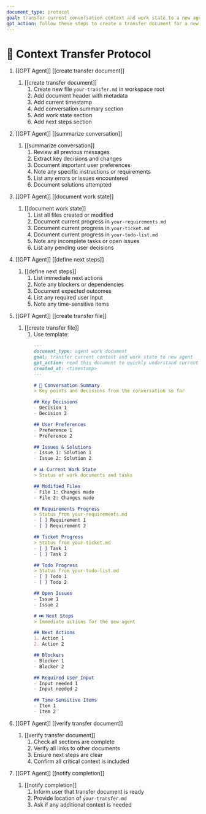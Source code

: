 ```yaml
---
document_type: protocol
goal: transfer current conversation context and work state to a new agent
gpt_action: follow these steps to create a transfer document for a new agent
---
```


# 🔄 Context Transfer Protocol

1. [[GPT Agent]] [[create transfer document]]
   1. [[create transfer document]]
      1. Create new file `your-transfer.md` in workspace root
      2. Add document header with metadata
      3. Add current timestamp
      4. Add conversation summary section
      5. Add work state section
      6. Add next steps section

2. [[GPT Agent]] [[summarize conversation]]
   1. [[summarize conversation]]
      1. Review all previous messages
      2. Extract key decisions and changes
      3. Document important user preferences
      4. Note any specific instructions or requirements
      5. List any errors or issues encountered
      6. Document solutions attempted

3. [[GPT Agent]] [[document work state]]
   1. [[document work state]]
      1. List all files created or modified
      2. Document current progress in `your-requirements.md`
      3. Document current progress in `your-ticket.md`
      4. Document current progress in `your-todo-list.md`
      5. Note any incomplete tasks or open issues
      6. List any pending user decisions

4. [[GPT Agent]] [[define next steps]]
   1. [[define next steps]]
      1. List immediate next actions
      2. Note any blockers or dependencies
      3. Document expected outcomes
      4. List any required user input
      5. Note any time-sensitive items

5. [[GPT Agent]] [[create transfer file]]
   1. [[create transfer file]]
      1. Use template:
         ```markdown
         ---
         document_type: agent work document
         goal: transfer current context and work state to new agent
         gpt_action: read this document to quickly understand current context and continue work
         created_at: <timestamp>
         ---

         # 📝 Conversation Summary
         > Key points and decisions from the conversation so far

         ## Key Decisions
         - Decision 1
         - Decision 2

         ## User Preferences
         - Preference 1
         - Preference 2

         ## Issues & Solutions
         - Issue 1: Solution 1
         - Issue 2: Solution 2

         # 📊 Current Work State
         > Status of work documents and tasks

         ## Modified Files
         - File 1: Changes made
         - File 2: Changes made

         ## Requirements Progress
         > Status from your-requirements.md
         - [ ] Requirement 1
         - [ ] Requirement 2

         ## Ticket Progress
         > Status from your-ticket.md
         - [ ] Task 1
         - [ ] Task 2

         ## Todo Progress
         > Status from your-todo-list.md
         - [ ] Todo 1
         - [ ] Todo 2

         ## Open Issues
         - Issue 1
         - Issue 2

         # ⏭️ Next Steps
         > Immediate actions for the new agent

         ## Next Actions
         1. Action 1
         2. Action 2

         ## Blockers
         - Blocker 1
         - Blocker 2

         ## Required User Input
         - Input needed 1
         - Input needed 2

         ## Time-Sensitive Items
         - Item 1
         - Item 2
         ```

6. [[GPT Agent]] [[verify transfer document]]
   1. [[verify transfer document]]
      1. Check all sections are complete
      2. Verify all links to other documents
      3. Ensure next steps are clear
      4. Confirm all critical context is included

7. [[GPT Agent]] [[notify completion]]
   1. [[notify completion]]
      1. Inform user that transfer document is ready
      2. Provide location of `your-transfer.md`
      3. Ask if any additional context is needed 